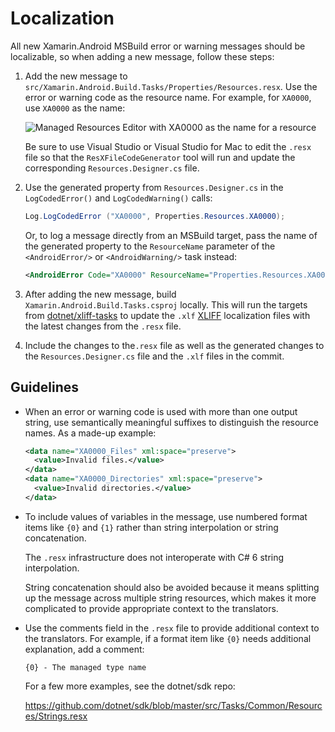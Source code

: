 # Localization

All new Xamarin.Android MSBuild error or warning messages should be localizable,
so when adding a new message, follow these steps:

 1. Add the new message to
    `src/Xamarin.Android.Build.Tasks/Properties/Resources.resx`.  Use the error
    or warning code as the resource name.  For example, for `XA0000`, use
    `XA0000` as the name:

    ![Managed Resources Editor with XA0000 as the name for a
    resource][resources-editor]

    Be sure to use Visual Studio or Visual Studio for Mac to edit the `.resx`
    file so that the `ResXFileCodeGenerator` tool will run and update the
    corresponding `Resources.Designer.cs` file.

 2. Use the generated property from `Resources.Designer.cs` in the
    `LogCodedError()` and `LogCodedWarning()` calls:

    ```csharp
    Log.LogCodedError ("XA0000", Properties.Resources.XA0000);
    ```

    Or, to log a message directly from an MSBuild target, pass the name of the
    generated property to the `ResourceName` parameter of the `<AndroidError/>`
    or `<AndroidWarning/>` task instead:

    ```xml
    <AndroidError Code="XA0000" ResourceName="Properties.Resources.XA0000" />
    ```

 3. After adding the new message, build `Xamarin.Android.Build.Tasks.csproj`
    locally.  This will run the targets from [dotnet/xliff-tasks][xliff-tasks]
    to update the `.xlf` [XLIFF][xliff] localization files with the latest
    changes from the `.resx` file.

 4. Include the changes to the`.resx` file as well as the generated changes to
    the `Resources.Designer.cs` file and the `.xlf` files in the commit.

## Guidelines

  * When an error or warning code is used with more than one output string, use
    semantically meaningful suffixes to distinguish the resource names.  As a
    made-up example:

    ```xml
    <data name="XA0000_Files" xml:space="preserve">
      <value>Invalid files.</value>
    </data>
    <data name="XA0000_Directories" xml:space="preserve">
      <value>Invalid directories.</value>
    </data>
    ```

  * To include values of variables in the message, use numbered format items
    like `{0}` and `{1}` rather than string interpolation or string
    concatenation.

    The `.resx` infrastructure does not interoperate with C# 6 string
    interpolation.

    String concatenation should also be avoided because it means splitting up
    the message across multiple string resources, which makes it more
    complicated to provide appropriate context to the translators.

  * Use the comments field in the `.resx` file to provide additional context to
    the translators.  For example, if a format item like `{0}` needs additional
    explanation, add a comment:

    ```
    {0} - The managed type name
    ```

    For a few more examples, see the dotnet/sdk repo:

    https://github.com/dotnet/sdk/blob/master/src/Tasks/Common/Resources/Strings.resx

[resources-editor]: ../images/resources-editor-xa0000.png
[xliff-tasks]: https://github.com/dotnet/xliff-tasks
[xliff]: http://docs.oasis-open.org/xliff/v1.2/os/xliff-core.html
